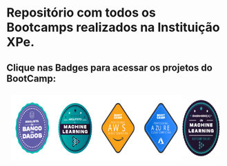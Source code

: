 # Repositório com todos os Bootcamps realizados na Instituição XPe.

## Clique nas Badges para acessar os projetos do  BootCamp:


<div style="display: flex; justify-content: space-between; padding:10px; align-items: center;">
  <a href="https://github.com/Jcnok/Bootcamps_XPe/tree/main/Analista_BD/Projeto01#bootcamp-analista-de-banco-de-dados">
    <img src="imagens\analista_BD.svg" title="Analista de Banco de Dados" width="150" height="150">
  </a>
  <a href="https://github.com/Jcnok/Bootcamps_XPe/tree/main/Arquiteto_ML#este-reposit%C3%B3rio-cont%C3%A9m-todos-os-projetos-realizados-durante-o-bootcamp-de-arquiteto-de-machine-learning">
    <img src="imagens\arquiteto_ML.svg" title="Arquiteto de Machine Learning" width="150" height="150">
  </a> 
  <a href="">
    <img src="imagens\aws_cloud.svg" title="AWS Cloud Computing" width="150" height="150">
  </a> 
  <a href="">
    <img src="imagens\azure_cloud.svg" title="Azure Cloud Computing" width="150" height="150">
  </a> 
  <a href="https://github.com/Jcnok/Bootcamps_XPe/tree/main/Analista_BD/Projeto01#bootcamp-analista-de-banco-de-dados">
    <img src="imagens\engenheiro_ML.svg" title="Engenheiro de Machine Learning" width="130" height="130">
  </a>
</div>



        
                   
